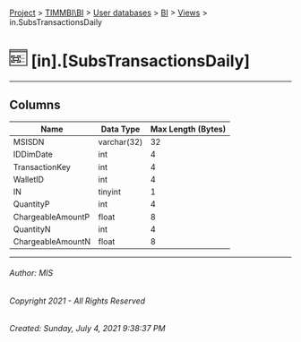 #### 

[Project](../../../../index.md) > [TIMMBI\\BI](../../../index.md) > [User databases](../../index.md) > [BI](../index.md) > [Views](Views.md) > in.SubsTransactionsDaily

# ![Views](../../../../Images/View32.png) [in].[SubsTransactionsDaily]

---

## <a name="#columns"></a>Columns

| Name | Data Type | Max Length (Bytes) |
|---|---|---|
| MSISDN | varchar(32) | 32 |
| IDDimDate | int | 4 |
| TransactionKey | int | 4 |
| WalletID | int | 4 |
| IN | tinyint | 1 |
| QuantityP | int | 4 |
| ChargeableAmountP | float | 8 |
| QuantityN | int | 4 |
| ChargeableAmountN | float | 8 |


---

###### Author:  MIS

###### Copyright 2021 - All Rights Reserved

###### Created: Sunday, July 4, 2021 9:38:37 PM

